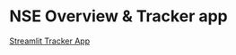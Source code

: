# NSE Overview & Tracker app
[Streamlit Tracker App](https://share.streamlit.io/s1dewalker/nse_tracker_app/main/tracker_app.py) <br/>
